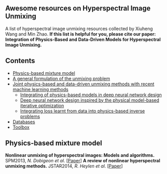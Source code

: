 ## Awesome resources on Hyperspectral Image Unmixing
A list of hyperspectral image unmixing resources collected by Xiuheng Wang and Min Zhao. **If this list is helpful for you, please cite our paper: Integration of Physics-Based and Data-Driven Models for Hyperspectral Image Unmixing.**

## Contents

- [Physics-based mixture model](#model)
- [A general formulation of the unmixing problem](#problem)
- [Joint physics-based and data-driven unmixing methods with recent machine learning methods](#deeplearning)
  - [Integrating of physics-based models in deep neural network design](#network)
  - [Deep neural network design inspired by the physical model-based iterative optimization](#iterative)
  - [Integrating loss learnt from data into physics-based inverse problems](#loss)
- [Databases](#data)
- [Toolbox](#toolbox)

<a name="model" />

## Physics-based mixture model
**Nonlinear unmixing of hyperspectral images: Models and algorithms.** SPM2013, *N. Dobigeon et al*.
[[Paper](https://ieeexplore.ieee.org/stamp/stamp.jsp?tp=&arnumber=6678284)] 
**A review of nonlinear hyperspectral unmixing methods.** JSTAR2014, *R. Heylen et al*.
[[Paper](https://ieeexplore.ieee.org/stamp/stamp.jsp?tp=&arnumber=6816071)] 